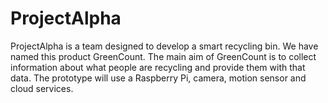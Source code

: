 # ProjectAlpha
ProjectAlpha is a team designed to develop a smart recycling bin.
We have named this product GreenCount.
The main aim of GreenCount is to collect information about what people are recycling and provide them with that data.
The prototype will use a Raspberry Pi, camera, motion sensor and cloud services. 

